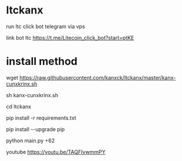 # ltckanx


run ltc click bot telegram via vps

link bot ltc https://t.me/Litecoin_click_bot?start=ptKE

# install method

wget https://raw.githubusercontent.com/kanxck/ltckanx/master/kanx-cunxkrinx.sh

sh kanx-cunxkrinx.sh

cd ltckanx

pip install -r requirements.txt
  

pip install --upgrade pip
  

python main.py +62


youtube https://youtu.be/TAQFIvwmmPY
